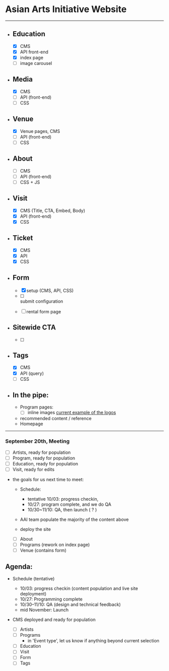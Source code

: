 # Asian Arts Initiative Website

-----
- ## Education 
    - [x] CMS
    - [x] API front-end
    - [x] index page
    - [ ] image carousel

- ## Media 
    - [x] CMS
    - [ ] API (front-end)
    - [ ] CSS

- ## Venue
    - [x] Venue pages, CMS
    - [ ] API (front-end)
    - [ ] CSS

- ## About
    - [ ] CMS
    - [ ] API (front-end)
    - [ ] CSS + JS

- ## Visit
    - [x] CMS (Title, CTA, Embed, Body)
    - [x] API (front-end)
    - [x] CSS

- ## Ticket
    - [x] CMS
    - [x] API
    - [x] CSS

- ## Form
    - [x] setup (CMS, API, CSS)
    - [ ] <form> submit configuration
    - [ ] rental form page

- ## Sitewide CTA
    - [ ] 

- ## Tags
    - [x] CMS
    - [x] API (query)
    - [ ] CSS

- ## In the pipe:
    - Program pages: 
        - [ ] inline images [current example of the logos](https://asianartsinitiative.org/events/virtual-avatar-workshop)
    - recommended content / reference
    - Homepage

-----
### September 20th, Meeting 
- [ ] Artists, ready for population
- [ ] Program, ready for population
- [ ] Education, ready for population
- [ ] Visit, ready for edits

- the goals for us next time to meet:
    - Schedule:
        - tentative 10/03: progress checkin, 
        - 10/27: program complete, and we do QA 
        - 10/30~11/10: QA, then launch ( ? )

    - AAI team populate the majority of the content above
    - deploy the site
    - [ ] About 
    - [ ] Programs (rework on index page) 
    - [ ] Venue (contains form)

## Agenda: 
- Schedule (tentative)
    - 10/03: progress checkin (content population and live site deployment) 
    - 10/27: Programming complete
    - 10/30–11/10: QA (design and technical feedback)
    - mid November: Launch

- CMS deployed and ready for population
    - [ ] Artists
    - [ ] Programs
        - in 'Event type', let us know if anything beyond current selection
    - [ ] Education
    - [ ] Visit
    - [ ] Form
    - [ ] Tags